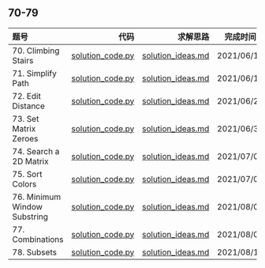## 70-79
|题号|代码|求解思路|完成时间|
|:---|---:|---:|:---:|
| 70. Climbing Stairs | [solution_code.py](./70-ClimbingStairs/solution_code.py) | [solution_ideas.md](./70-ClimbingStairs/solution_ideas.md) | 2021/06/11 |
| 71. Simplify Path | [solution_code.py](./71-SimplifyPath/solution_code.py) | [solution_ideas.md](./71-SimplifyPath/solution_ideas.md) | 2021/06/12 |
| 72. Edit Distance | [solution_code.py](./72-EditDistance/solution_code.py) | [solution_ideas.md](./72-EditDistance/solution_ideas.md) | 2021/06/29 |
| 73. Set Matrix Zeroes | [solution_code.py](./73-SetMatrixZeroes/solution_code.py) | [solution_ideas.md](./73-SetMatrixZeroes/solution_ideas.md) | 2021/06/30 |
| 74. Search a 2D Matrix | [solution_code.py](./74-SearchA2DMatrix/solution_code.py) | [solution_ideas.md](./74-SearchA2DMatrix/solution_ideas.md) | 2021/07/01 |
| 75. Sort Colors | [solution_code.py](./75-SortColors/solution_code.py) | [solution_ideas.md](./75-SortColors/solution_ideas.md) | 2021/07/01 |
| 76. Minimum Window Substring | [solution_code.py](./76-MinimumWindowSubstring/solution_code.py) | [solution_ideas.md](./76-MinimumWindowSubstring/solution_ideas.md) | 2021/08/01 |
| 77. Combinations | [solution_code.py](./77-Combinations/solution_code.py) | [solution_ideas.md](./77-Combinations/solution_ideas.md) | 2021/08/04 |
| 78. Subsets | [solution_code.py](./78-Subsets/solution_code.py) | [solution_ideas.md](./78-Subsets/solution_ideas.md) | 2021/08/10 |
